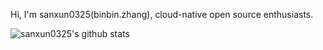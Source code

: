 Hi, I'm sanxun0325(binbin.zhang), cloud-native open source enthusiasts.

![sanxun0325's github stats](https://github-readme-stats.vercel.app/api?username=sanxun0325&show_icons=true) 
